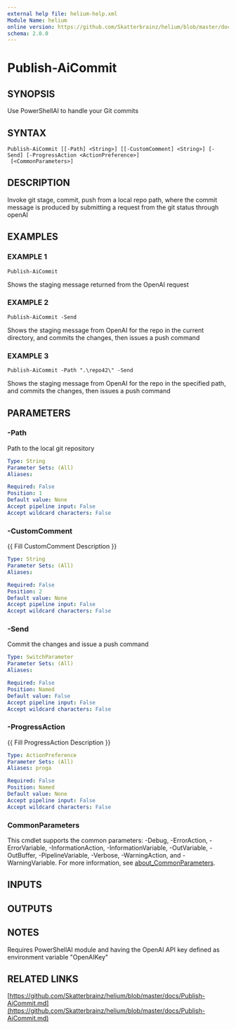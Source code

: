 ```yaml
---
external help file: helium-help.xml
Module Name: helium
online version: https://github.com/Skatterbrainz/helium/blob/master/docs/Publish-AiCommit.md
schema: 2.0.0
---
```


# Publish-AiCommit

## SYNOPSIS
Use PowerShellAI to handle your Git commits

## SYNTAX

```
Publish-AiCommit [[-Path] <String>] [[-CustomComment] <String>] [-Send] [-ProgressAction <ActionPreference>]
 [<CommonParameters>]
```

## DESCRIPTION
Invoke git stage, commit, push from a local repo path, where the commit
message is produced by submitting a request from the git status through openAI

## EXAMPLES

### EXAMPLE 1
```
Publish-AiCommit
```

Shows the staging message returned from the OpenAI request

### EXAMPLE 2
```
Publish-AiCommit -Send
```

Shows the staging message from OpenAI for the repo in the current directory, and commits the changes, then issues a push command

### EXAMPLE 3
```
Publish-AiCommit -Path ".\repo42\" -Send
```

Shows the staging message from OpenAI for the repo in the specified path, and commits the changes, then issues a push command

## PARAMETERS

### -Path
Path to the local git repository

```yaml
Type: String
Parameter Sets: (All)
Aliases:

Required: False
Position: 1
Default value: None
Accept pipeline input: False
Accept wildcard characters: False
```

### -CustomComment
{{ Fill CustomComment Description }}

```yaml
Type: String
Parameter Sets: (All)
Aliases:

Required: False
Position: 2
Default value: None
Accept pipeline input: False
Accept wildcard characters: False
```

### -Send
Commit the changes and issue a push command

```yaml
Type: SwitchParameter
Parameter Sets: (All)
Aliases:

Required: False
Position: Named
Default value: False
Accept pipeline input: False
Accept wildcard characters: False
```

### -ProgressAction
{{ Fill ProgressAction Description }}

```yaml
Type: ActionPreference
Parameter Sets: (All)
Aliases: proga

Required: False
Position: Named
Default value: None
Accept pipeline input: False
Accept wildcard characters: False
```

### CommonParameters
This cmdlet supports the common parameters: -Debug, -ErrorAction, -ErrorVariable, -InformationAction, -InformationVariable, -OutVariable, -OutBuffer, -PipelineVariable, -Verbose, -WarningAction, and -WarningVariable. For more information, see [about_CommonParameters](http://go.microsoft.com/fwlink/?LinkID=113216).

## INPUTS

## OUTPUTS

## NOTES
Requires PowerShellAI module and having the OpenAI API key defined as environment variable "OpenAIKey"

## RELATED LINKS

[https://github.com/Skatterbrainz/helium/blob/master/docs/Publish-AiCommit.md](https://github.com/Skatterbrainz/helium/blob/master/docs/Publish-AiCommit.md)

